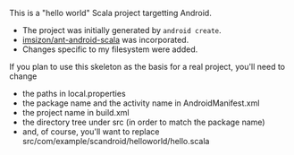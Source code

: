 This is a "hello world" Scala project targetting Android.

 - The project was initially generated by `android create`.
 - [imsizon/ant-android-scala](https://github.com/imsizon/ant-android-scala) was incorporated.
 - Changes specific to my filesystem were added.

If you plan to use this skeleton as the basis for a real project, you'll need to change

 - the paths in local.properties
 - the package name and the activity name in AndroidManifest.xml
 - the project name in build.xml
 - the directory tree under src (in order to match the package name)
 - and, of course, you'll want to replace src/com/example/scandroid/helloworld/hello.scala
